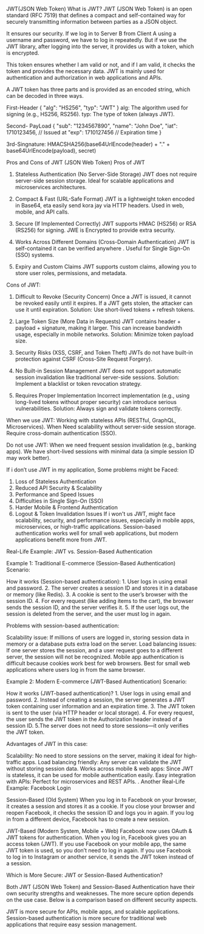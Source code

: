 JWT(JSON Web Token)
What is JWT?
JWT (JSON Web Token) is an open standard (RFC 7519) that defines a compact and self-contained way for securely transmitting information between parties as a JSON object.

It ensures our security. If we log in to Server B from Client A using a username and password, we have to log in repeatedly. But if we use the JWT library, after logging into the server, it provides us with a token, which is encrypted.

This token ensures whether I am valid or not, and if I am valid, it checks the token and provides the necessary data. JWT is mainly used for authentication and authorization in web applications and APIs.

A JWT token has three parts and is provided as an encoded string, which can be decoded in three ways.

First-Header
{
"alg": "HS256",
"typ": "JWT"
}
alg: The algorithm used for signing (e.g., HS256, RS256).
typ: The type of token (always JWT).

Second- PayLoad
{ "sub": "1234567890",
"name": "John Doe",
"iat": 1710123456, // Issued at
"exp": 1710127456 // Expiration time }

3rd-Singnature:
HMACSHA256(base64UrlEncode(header) + "." + base64UrlEncode(payload), secret)


Pros and Cons of JWT (JSON Web Token)
Pros of JWT
1. Stateless Authentication (No Server-Side Storage)
   JWT does not require server-side session storage.
   Ideal for scalable applications and microservices architectures.
2. Compact & Fast (URL-Safe Format)
   JWT is a lightweight token encoded in Base64, eta easily send kora jay via HTTP headers.
   Used in web, mobile, and API calls.
3. Secure (If Implemented Correctly)
   JWT supports HMAC (HS256) or RSA (RS256) for signing.
   JWE is Encrypted to provide extra security.
4. Works Across Different Domains (Cross-Domain Authentication)
   JWT is self-contained it can be verified anywhere .
   Useful for Single Sign-On (SSO) systems.

5. Expiry and Custom Claims
   JWT supports custom claims, allowing you to store user roles, permissions, and metadata.

Cons of JWT:

1. Difficult to Revoke (Security Concern)
   Once a JWT is issued, it cannot be revoked easily until it expires.
   If a JWT gets stolen, the attacker can use it until expiration.
   Solution: Use short-lived tokens + refresh tokens.

2. Large Token Size (More Data in Requests)
   JWT contains header + payload + signature, making it larger.
   This can increase bandwidth usage, especially in mobile networks.
   Solution: Minimize token payload size.

3. Security Risks (XSS, CSRF, and Token Theft)
   JWTs do not have built-in protection against CSRF (Cross-Site Request Forgery).

4. No Built-in Session Management
   JWT does not support automatic session invalidation like traditional server-side sessions.
   Solution: Implement a blacklist or token revocation strategy.
5. Requires Proper Implementation
   Incorrect implementation (e.g., using long-lived tokens without proper security) can introduce serious vulnerabilities.
   Solution: Always sign and validate tokens correctly.

When we use JWT:
Working with stateless APIs (RESTful, GraphQL, Microservices).
When Need scalability without server-side session storage.
Require cross-domain authentication (SSO).

Do not use JWT:
When we need frequent session invalidation (e.g., banking apps).
We have short-lived sessions with minimal data (a simple session ID may work better).

If i don’t use JWT in my application, Some problems might be Faced:

1. Loss of Stateless Authentication
2. Reduced API Security & Scalability
3. Performance and Speed Issues
4. Difficulties in Single Sign-On (SSO)
5. Harder Mobile & Frontend Authentication
6. Logout & Token Invalidation Issues
   If i won't us JWT, might face scalability, security, and performance issues, especially in mobile apps, microservices, or high-traffic applications. Session-based authentication works well for small web applications, but modern applications benefit more from JWT.

Real-Life Example: JWT vs. Session-Based Authentication

Example 1: Traditional E-commerce (Session-Based Authentication)
Scenario:

How it works (Session-based authentication):
1️. User logs in using email and password.
2️. The server creates a session ID and stores it in a database or memory (like Redis).
3️. A cookie is sent to the user’s browser with the session ID.
4️. For every request (like adding items to the cart), the browser sends the session ID, and the server verifies it.
5️. If the user logs out, the session is deleted from the server, and the user must log in again.

Problems with session-based authentication:

Scalability issue: If millions of users are logged in, storing session data in memory or a database puts extra load on the server.
Load balancing issues: If one server stores the session, and a user request goes to a different server, the session will not be recognized.
Mobile app authentication is difficult because cookies work best for web browsers.
Best for small web applications where users log in from the same browser.




Example 2: Modern E-commerce (JWT-Based Authentication)
Scenario:

How it works (JWT-based authentication)?
1️. User logs in using email and password.
2️. Instead of creating a session, the server generates a JWT token containing user information and an expiration time.
3️. The JWT token is sent to the user (via HTTP header or local storage).
4️. For every request, the user sends the JWT token in the Authorization header instead of a session ID.
5️.The server does not need to store sessions—it only verifies the JWT token.

Advantages of JWT in this case:

Scalability: No need to store sessions on the server, making it ideal for high-traffic apps.
Load balancing friendly: Any server can validate the JWT without storing session data.
Works across mobile & web apps: Since JWT is stateless, it can be used for mobile authentication easily.
Easy integration with APIs: Perfect for microservices and REST APIs.
.
Another Real-Life Example: Facebook Login

Session-Based (Old System)
When you log in to Facebook on your browser, it creates a session and stores it as a cookie.
If you close your browser and reopen Facebook, it checks the session ID and logs you in again.
If you log in from a different device, Facebook has to create a new session.

JWT-Based (Modern System, Mobile + Web)
Facebook now uses OAuth & JWT tokens for authentication.
When you log in, Facebook gives you an access token (JWT).
If you use Facebook on your mobile app, the same JWT token is used, so you don’t need to log in again. If you use Facebook to log in to Instagram or another service, it sends the JWT token instead of a session.






Which is More Secure: JWT or Session-Based Authentication?

Both JWT (JSON Web Token) and Session-Based Authentication have their own security strengths and weaknesses. The more secure option depends on the use case. Below is a comparison based on different security aspects.

JWT is more secure for APIs, mobile apps, and scalable applications.
Session-based authentication is more secure for traditional web applications that require easy session management.

